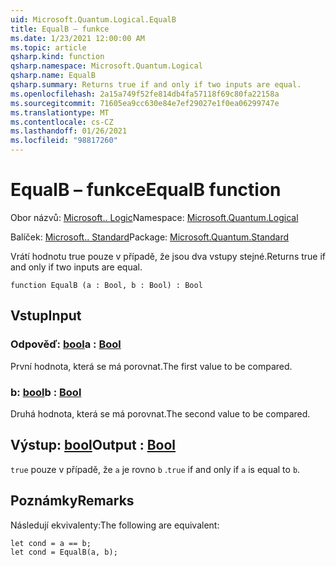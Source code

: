 ```yaml
---
uid: Microsoft.Quantum.Logical.EqualB
title: EqualB – funkce
ms.date: 1/23/2021 12:00:00 AM
ms.topic: article
qsharp.kind: function
qsharp.namespace: Microsoft.Quantum.Logical
qsharp.name: EqualB
qsharp.summary: Returns true if and only if two inputs are equal.
ms.openlocfilehash: 2a15a749f52fe814db4fa57118f69c80fa22158a
ms.sourcegitcommit: 71605ea9cc630e84e7ef29027e1f0ea06299747e
ms.translationtype: MT
ms.contentlocale: cs-CZ
ms.lasthandoff: 01/26/2021
ms.locfileid: "98817260"
---
```

# <a name="equalb-function"></a><span data-ttu-id="0d1aa-102">EqualB – funkce</span><span class="sxs-lookup"><span data-stu-id="0d1aa-102">EqualB function</span></span>

<span data-ttu-id="0d1aa-103">Obor názvů: [Microsoft.. Logic](xref:Microsoft.Quantum.Logical)</span><span class="sxs-lookup"><span data-stu-id="0d1aa-103">Namespace: [Microsoft.Quantum.Logical](xref:Microsoft.Quantum.Logical)</span></span>

<span data-ttu-id="0d1aa-104">Balíček: [Microsoft.. Standard](https://nuget.org/packages/Microsoft.Quantum.Standard)</span><span class="sxs-lookup"><span data-stu-id="0d1aa-104">Package: [Microsoft.Quantum.Standard](https://nuget.org/packages/Microsoft.Quantum.Standard)</span></span>


<span data-ttu-id="0d1aa-105">Vrátí hodnotu true pouze v případě, že jsou dva vstupy stejné.</span><span class="sxs-lookup"><span data-stu-id="0d1aa-105">Returns true if and only if two inputs are equal.</span></span>

```qsharp
function EqualB (a : Bool, b : Bool) : Bool
```


## <a name="input"></a><span data-ttu-id="0d1aa-106">Vstup</span><span class="sxs-lookup"><span data-stu-id="0d1aa-106">Input</span></span>

### <a name="a--bool"></a><span data-ttu-id="0d1aa-107">Odpověď: [bool](xref:microsoft.quantum.lang-ref.bool)</span><span class="sxs-lookup"><span data-stu-id="0d1aa-107">a : [Bool](xref:microsoft.quantum.lang-ref.bool)</span></span>

<span data-ttu-id="0d1aa-108">První hodnota, která se má porovnat.</span><span class="sxs-lookup"><span data-stu-id="0d1aa-108">The first value to be compared.</span></span>


### <a name="b--bool"></a><span data-ttu-id="0d1aa-109">b: [bool](xref:microsoft.quantum.lang-ref.bool)</span><span class="sxs-lookup"><span data-stu-id="0d1aa-109">b : [Bool](xref:microsoft.quantum.lang-ref.bool)</span></span>

<span data-ttu-id="0d1aa-110">Druhá hodnota, která se má porovnat.</span><span class="sxs-lookup"><span data-stu-id="0d1aa-110">The second value to be compared.</span></span>



## <a name="output--bool"></a><span data-ttu-id="0d1aa-111">Výstup: [bool](xref:microsoft.quantum.lang-ref.bool)</span><span class="sxs-lookup"><span data-stu-id="0d1aa-111">Output : [Bool](xref:microsoft.quantum.lang-ref.bool)</span></span>

<span data-ttu-id="0d1aa-112">`true` pouze v případě, že `a` je rovno `b` .</span><span class="sxs-lookup"><span data-stu-id="0d1aa-112">`true` if and only if `a` is equal to `b`.</span></span>

## <a name="remarks"></a><span data-ttu-id="0d1aa-113">Poznámky</span><span class="sxs-lookup"><span data-stu-id="0d1aa-113">Remarks</span></span>

<span data-ttu-id="0d1aa-114">Následují ekvivalenty:</span><span class="sxs-lookup"><span data-stu-id="0d1aa-114">The following are equivalent:</span></span>

```qsharp
let cond = a == b;
let cond = EqualB(a, b);
```
